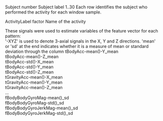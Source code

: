 Subject number
 Subject label
 1..30 Each row identifies the subject who performed the activity for each window sample.
 
ActivityLabel factor
 Name of the activity
 
These signals were used to estimate variables of the feature vector for each pattern:  
'-XYZ' is used to denote 3-axial signals in the X, Y and Z directions.
'mean' or 'sd' at the end indicates whether it is a measure of mean or standard deviation through the column
tBodyAcc-mean()-Y_mean           
tBodyAcc-mean()-Z_mean           
tBodyAcc-std()-X_mean          
tBodyAcc-std()-Y_mean            
tBodyAcc-std()-Z_mean            
tGravityAcc-mean()-X_mean       
tGravityAcc-mean()-Y_mean        
tGravityAcc-mean()-Z_mean        
...        
fBodyBodyGyroMag-mean()_sd       
fBodyBodyGyroMag-std()_sd      
fBodyBodyGyroJerkMag-mean()_sd   
fBodyBodyGyroJerkMag-std()_sd
